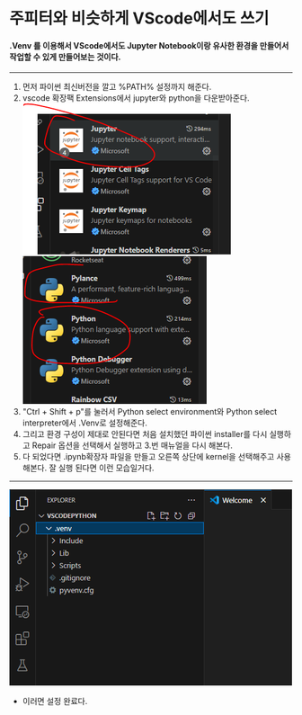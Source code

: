 # 주피터와 비슷하게 VScode에서도 쓰기
#### .Venv 를 이용해서 VScode에서도 Jupyter Notebook이랑 유사한 환경을 만들어서 작업할 수 있게 만들어보는 것이다. 

---
1. 먼저 파이썬 최신버전을 깔고 %PATH% 설정까지 해준다.
2. vscode 확장팩 Extensions에서 jupyter와 python을 다운받아준다.
![poster](./img/pythondwn.png)
![poster](./img/jupyterdwn.png)
3. "Ctrl + Shift + p"를 눌러서 Python select environment와 Python select interpreter에서 .Venv로 설정해준다.
4. 그리고 환경 구성이 제대로 안된다면 처음 설치했던 파이썬 installer를 다시 실행하고 Repair 옵션을 선택해서 실행하고 3.번 매뉴얼을 다시 해본다. 
5. 다 되었다면 .ipynb확장자 파일을 만들고 오른쪽 상단에 kernel을 선택해주고 사용해본다. 잘 실행 된다면 이런 모습일거다.
--- 
![poster](./img/venvsetting.png)

* 이러면 설정 완료다. 
